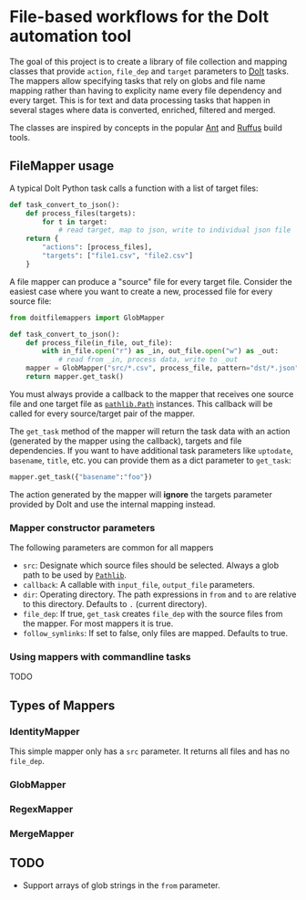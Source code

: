 # File-based workflows for the DoIt automation tool
The goal of this project is to create a library of file collection and mapping classes that provide `action`, `file_dep` and `target` parameters to [DoIt][1] tasks. The mappers allow specifying tasks that rely on globs and file name mapping rather than having to explicity name every file dependency and every target. This is for text and data processing tasks that happen in several stages where data is converted, enriched, filtered and merged.

The classes are inspired by concepts in the popular [Ant][2] and [Ruffus][3] build tools.

## FileMapper usage
A typical DoIt Python task calls a function with a list of target files:

```python
def task_convert_to_json():
    def process_files(targets):
        for t in target:
            # read target, map to json, write to individual json file
    return {
        "actions": [process_files],
        "targets": ["file1.csv", "file2.csv"]
    }
```

A file mapper can produce a "source" file for every target file. Consider the easiest case where you want to create a new, processed file for every source file:

```python
from doitfilemappers import GlobMapper

def task_convert_to_json():
    def process_file(in_file, out_file):
        with in_file.open("r") as _in, out_file.open("w") as _out:
            # read from _in, process data, write to _out
    mapper = GlobMapper("src/*.csv", process_file, pattern="dst/*.json")
    return mapper.get_task()
```

You must always provide a callback to the mapper that receives one source file and one target file as [`pathlib.Path`][5] instances. This callback will be called for every source/target pair of the mapper.

The `get_task` method of the mapper will return the task data with an action (generated by the mapper using the callback), targets and file dependencies. If you want to have additional task parameters like `uptodate`, `basename`, `title`, etc. you can provide them as a dict parameter to `get_task`:

```python
mapper.get_task({"basename":"foo"})
```

The action generated by the mapper will __ignore__ the targets parameter provided by DoIt and use the internal mapping instead.

### Mapper constructor parameters
The following parameters are common for all mappers
- `src`: Designate which source files should be selected. Always a glob path to be used by [`Pathlib`][4].
- `callback`: A callable with `input_file`, `output_file` parameters.
- `dir`: Operating directory. The path expressions in `from` and `to` are relative to this directory. Defaults to `.` (current directory).
- `file_dep`: If true, `get_task` creates `file_dep` with the source files from the mapper. For most mappers it is true.
- `follow_symlinks`: If set to false, only files are mapped. Defaults to true.

### Using mappers with commandline tasks

TODO

## Types of Mappers
### IdentityMapper
This simple mapper only has a `src` parameter. It returns all files and has no `file_dep`.
### GlobMapper
### RegexMapper
### MergeMapper

## TODO
- Support arrays of glob strings in the `from` parameter.

[1]: http://pydoit.org/ 
[2]: http://ant.apache.org/
[3]: http://www.ruffus.org.uk/
[4]: https://pathlib.readthedocs.org/
[5]: https://docs.python.org/3/library/pathlib.html#concrete-paths